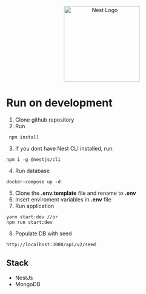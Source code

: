 <p align="center">
  <a href="http://nestjs.com/" target="blank"><img src="https://nestjs.com/img/logo-small.svg" width="200" alt="Nest Logo" /></a>
</p>

# Run on development
1. Clone github repository
2. Run
```
 npm install
```
3. If you dont have Nest CLI installed, run:
```
npm i -g @nestjs/cli
```
4. Run database
```
docker-compose up -d
```
5. Clone the __.env.template__ file and rename to __.env__
6. Insert enviroment variables in __.env__ file
7. Run application
```
yarn start:dev //or
npm run start:dev
```
8. Populate DB with seed
```
http://localhost:3000/api/v2/seed
```

## Stack
 * NestJs
 * MongoDB